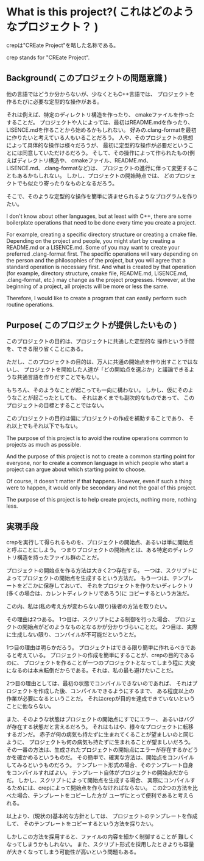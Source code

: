 # What is this project?( これはどのようなプロジェクト？ )
crepは"CREate Project"を略した名称である。

crep stands for "CREate Project".

## Background( このプロジェクトの問題意識 )
他の言語ではどうか分からないが、少なくともC++言語では、
プロジェクトを作るたびに必要な定型的な操作がある。

それは例えば、特定のディレクトリ構造を作ったり、
cmakeファイルを作ったすることだ。
プロジェクトや人によっては、最初はREADME.mdを作ったり、
LISENCE.mdを作ることから始めるかもしれない。
好みの.clang-formatを最初に作りたいと考えている人もいることだろう。
人や、そのプロジェクトの思想によって具体的な操作は様々だろうが、
最初に定型的な操作が必要だということには同意していただけるだろう。
そして、その操作によって作られたもの(例えばディレクトリ構造や、
cmakeファイル、README.md、LISENCE.md、.clang-formatなど)は、
プロジェクトの進行に伴って変更することもあるかもしれない。
しかし、プロジェクトの開始時点では、
どのプロジェクトでも似たり寄ったりなものとなるだろう。

そこで、そのような定型的な操作を簡単に済ませられるようなプログラムを作りたい。

I don't know about other languages, but at least with C++, there are some boilerplate operations that need to be done every time you create a project.

For example, creating a specific directory structure or creating a cmake file. Depending on the project and people, you might start by creating a README.md or a LISENCE.md. Some of you may want to create your preferred .clang-format first. The specific operations will vary depending on the person and the philosophies of the project, but you will agree that a standard operation is necessary first. And what is created by that operation (for example, directory structure, cmake file, README.md, LISENCE.md, .clang-format, etc.) may change as the project progresses. However, at the beginning of a project, all projects will be more or less the same.

Therefore, I would like to create a program that can easily perform such routine operations.

## Purpose( このプロジェクトが提供したいもの )
このプロジェクトの目的は、プロジェクトに共通した定型的な
操作という手間を、できる限り省くことにある。

ただし、このプロジェクトの目的は、万人に共通の開始点を作り出すことではないし、
プロジェクトを開始した人達が「どの開始点を選ぶか」と議論できるような共通言語を作りだすことでもない。

もちろん、そのようなことが起こっても一向に構わない。
しかし、仮にそのようなことが起こったとしても、
それはあくまでも副次的なものであって、
このプロジェクトの目標とすることではない。

このプロジェクトの目的は偏にプロジェクトの作成を補助することであり、
それ以上でもそれ以下でもない。

The purpose of this project is to avoid the routine operations common to projects as much as possible.

And the purpose of this project is not to create a common starting point for everyone, nor to create a common language in which people who start a project can argue about which starting point to choose.

Of course, it doesn't matter if that happens. However, even if such a thing were to happen, it would only be secondary and not the goal of this project.

The purpose of this project is to help create projects, nothing more, nothing less.

## 実現手段
crepを実行して得られるものを、プロジェクトの開始点、あるいは単に開始点と呼ぶことにしよう。
つまりプロジェクトの開始点とは、ある特定のディレクトリ構造を持ったファイル群のことだ。

プロジェクトの開始点を作る方法は大きく2つ存在する。
一つは、スクリプトによってプロジェクトの開始点を生成するという方法だ。
もう一つは、テンプレートをどこかに保存しておいて、
それをプロジェクトを作りたいディレクトリ(多くの場合は、カレントディレクトリであろう)に
コピーするという方法だ。

この内、私は(私の考え方が変わらない限り)後者の方法を取りたい。

その理由は2つある。
1つ目は、スクリプトによる制御を行った場合、
プロジェクトの開始点がどのようなものとなるかが分かりづらいことだ。
2つ目は、実際に生成しない限り、コンパイルが不可能だというとだ。

1つ目の理由は明らかだろう。
プロジェクトはできる限り簡単に作れるべきであると考えている。
プロジェクトの作成を簡単にすることが、crepの目的であるのに、
プロジェクトを作ることが一つのプロジェクトとなってしまう程に
大変になるのは本末転倒だからである。それは、私の最も避けたいことだ。

2つ目の理由としては、最初の状態でコンパイルできないのであれば、
それはプロジェクトを作成した後、コンパイルできるようにするまで、
ある程度以上の作業が必要になるということだ。
それはcrepが目的を達成できていないということに他ならない。

また、そのような状態はプロジェクトの開始点にすでにエラー、
あるいはバグが存在する状態だと言えるだろう。
それはもはや、様々なプロジェクトに転移するガンだ。
赤子が何の病気も持たずに生まれてくることが望ましいのと同じように、
プロジェクトも何の病気も持たずに生まれることが望ましいだろう。
その一番の方法は、生成されたプロジェクトの開始点にエラーが存在するかどうかを確かめるというものだ。
その簡単で、確実な方法は、開始点をコンパイルしてみるというものだろう。
テンプレート形式の場合、そのテンプレート自身をコンパイルすればよい。
テンプレート自体がプロジェクトの開始点だからだ。
しかし、スクリプトによって開始点を生成する場合、
実際にコンパイルするためには、crepによって開始点を作らなければならない。
この2つの方法を比べた場合、テンプレートをコピーした方が
ユーザにとって便利であると考えられる。

以上より、(現状の)基本的な方針としては、
プロジェクトのテンプレートを作成して、
そのテンプレートをコピーするという方法を採りたい。

しかしこの方法を採用すると、ファイルの内容を細かく制御することが
難しくなってしまうかもしれない。
また、スクリプト形式を採用したときよりも容量が大きくなってしまう可能性が高いという問題もある。
